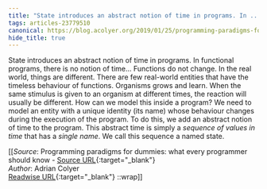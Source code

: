 ```yaml
---
title: "State introduces an abstract notion of time in programs. In ..."
tags: articles-23779510
canonical: https://blog.acolyer.org/2019/01/25/programming-paradigms-for-dummies-what-every-programmer-should-know/
hide_title: true
---
```


State introduces an abstract notion of time in programs. In functional programs, there is no notion of time… Functions do not change. In the real world, things are different. There are few real-world entities that have the timeless behaviour of functions. Organisms grows and learn. When the same stimulus is given to an organism at different times, the reaction will usually be different. How can we model this inside a program? We need to model an entity with a unique identity (its name) whose behaviour changes during the execution of the program. To do this, we add an abstract notion of time to the program. This abstract time is simply a *sequence of values in time* that has a *single name*. We call this sequence a named state.


[[_Source_: Programming paradigms for dummies: what every programmer should know - [Source URL](https://blog.acolyer.org/2019/01/25/programming-paradigms-for-dummies-what-every-programmer-should-know/){:target="_blank"}<br>
_Author_: Adrian Colyer<br>
[Readwise URL](https://readwise.io/open/465105499){:target="_blank"}
::wrap]]